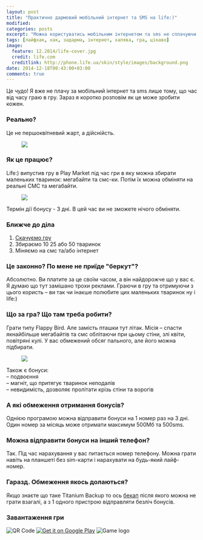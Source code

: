 ```yaml
---
layout: post
title: "Практично дармовий мобільний інтернет та SMS на life:)"
modified:
categories: posts
excerpt: "Можна користуватись мобільним інтернетом та sms не сплачуючи ні копійки"
tags: [лайфхак, хак, задарма, інтернет, халява, гра, цікаво]
image:
  feature: 12.2014/life-cover.jpg
  credit: life.com
  creditlink: http://phone.life.ua/skin/style/images/background.png
date: 2014-12-18T00:43:00+03:00
comments: true
---
```


Це чудо! Я вже не плачу за мобільний інтернет та sms лише тому, що час від часу граю в гру. Зараз я коротко розповім як це може зробити кожен.

### Реально?
Це не першоквітневий жарт, а дійснійсть.
<figure>
	<a href="{{ site.url }}/images/12.2014/Screenshot_2014-12-14-18-27-31.jpg"><img src="{{ site.url }}/images/12.2014/Screenshot_2014-12-14-18-27-31.jpg"></a>
</figure>

### Як це працює?
Life:) випустив гру в Play Market під час гри в яку можна збирати маленьких тваринок: мегабайти та смс-ки. Потім їх можна обміняти на реальні СМС та мегабайти.
<figure>
	<a href="{{ site.url }}/images/12.2014/unnamed.png"><img src="{{ site.url }}/images/12.2014/unnamed.png"></a>
</figure>
Термін дії бонусу - 3 дні. В цей час ви не зможете нічого обміняти.

### Ближче до діла
1. [Скачуємо гру](https://play.google.com/store/apps/details?id=com.kitmaker.sa.life.skydrive)
2. Збираємо 10 25 або 50 тваринок
3. Міняємо на смс та/або інтернет

### Це законно? По мене не приїде "беркут"?
Абсолютно. Ви платите за це своїм часом, а він найдорожче що у вас є. Я думаю що тут замішано трохи реклами. Граючи в гру та отримуючи з цього користь – ви так чи інакше полюбите цих маленьких тваринок ну і life:)

### Що за гра? Що там треба робити?
Грати типу Flappy Bird. Але замість пташки тут літак. Місія – спасти якнайбільше мегабайтів та смс облітаючи при цьому стіни, злі квіти, повітряні кулі. У вас обмежений обсяг пального, але його можна підбирати.
<figure>
	<a href="{{ site.url }}/images/12.2014/unnamed2.png"><img src="{{ site.url }}/images/12.2014/unnamed2.png"></a>
</figure>

Також є бонуси: <br>
– подвоєння<br>
– магніт, що притягує тваринок неподалів<br>
– невидимість, дозволяє пролітати крізь стіни та ворогів<br/>

### А які обмеження отримання бонусів?
Однією програмою можна відправити бонуси на 1 номер раз на 3 дні. Один номер за місяць може отримати максимум 500Мб та 500sms.

### Можна відправити бонуси на інший телефон?
Так. Під час нарахування у вас питається номер телефону. Можна грати навіть на планшеті без sim-карти і нарахувати на будь-який лайф-номер.

### Гаразд. Обмеження якось долаються?
Якщо знаєте що таке Titanium Backup то ось [бекап]({{site.url}}/files/12.2014/life_backup.zip) після якого можна не грати взагалі, а з 1 одного пристрою відправляти безліч бонусів.


### Завантаження гри
<img src="http://chart.apis.google.com/chart?chs=200x200&amp;cht=qr&amp;chld=|1&amp;chl=http%3A%2F%2Fgoo.gl%2FOXVvSU" alt="QR Code" />
<a href="https://play.google.com/store/apps/details?id=com.kitmaker.sa.life.skydrive&hl=uk"><img alt="Get it on Google Play" src="https://developer.android.com/images/brand/uk_generic_rgb_wo_45.png" /></a>
<img src="https://lh3.ggpht.com/YVAAAVIXujt3zShs_KUrvtlY10G6tKRX6aUQHVQ-e98Tx8Q6FyVTR1tqga8J1hD_kUM=w176" alt="Game logo"/>